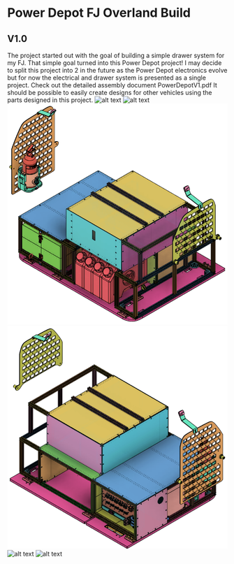 # Power Depot FJ Overland Build
## V1.0
The project started out with the goal of building a simple drawer system for my FJ. That simple goal turned into this Power Depot project! I may decide to split this project into 2 in the future as the Power Depot electronics evolve but for now the electrical and drawer system is presented as a single project.
Check out the detailed assembly document PowerDepotV1.pdf
It should be possible to easily create designs for other vehicles using the parts designed in this project.
![alt text](https://github.com/vicente-da-silva/PowerDepot/blob/master/Images/IMG_4333.JPG?raw=true)
![alt text](https://github.com/vicente-da-silva/PowerDepot/blob/master/Images/IMG_4330.JPG?raw=true)
![alt text](https://github.com/vicente-da-silva/PowerDepot/blob/master/Images/Overview.png?raw=true)
![alt text](https://github.com/vicente-da-silva/PowerDepot/blob/master/Images/Overview2.png?raw=true)
![alt text](https://github.com/vicente-da-silva/PowerDepot/blob/master/Images/IMG_4418.JPG?raw=true)
![alt text](https://github.com/vicente-da-silva/PowerDepot/blob/master/Images/IMG_4410.JPG?raw=true)
